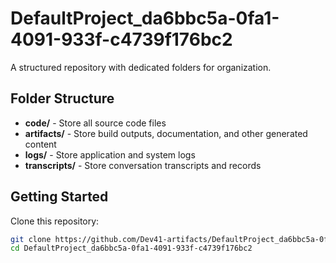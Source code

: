 # DefaultProject_da6bbc5a-0fa1-4091-933f-c4739f176bc2
A structured repository with dedicated folders for organization.

## Folder Structure

- **code/** - Store all source code files
- **artifacts/** - Store build outputs, documentation, and other generated content
- **logs/** - Store application and system logs
- **transcripts/** - Store conversation transcripts and records

## Getting Started

Clone this repository:
```bash
git clone https://github.com/Dev41-artifacts/DefaultProject_da6bbc5a-0fa1-4091-933f-c4739f176bc2
cd DefaultProject_da6bbc5a-0fa1-4091-933f-c4739f176bc2
```
